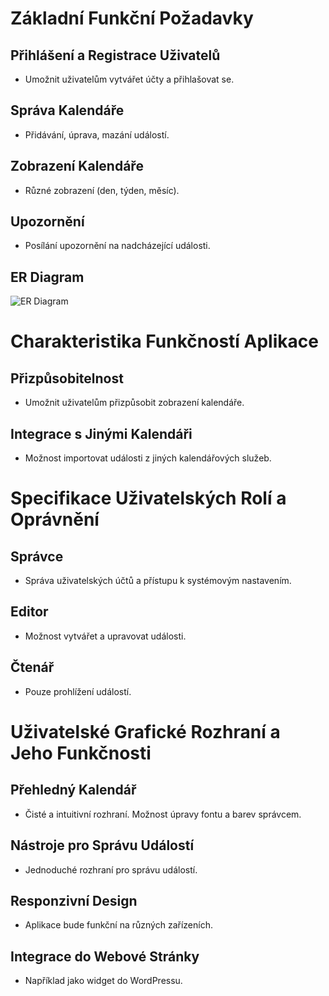 # Základní Funkční Požadavky

## Přihlášení a Registrace Uživatelů
- Umožnit uživatelům vytvářet účty a přihlašovat se.

## Správa Kalendáře
- Přidávání, úprava, mazání událostí.

## Zobrazení Kalendáře
- Různé zobrazení (den, týden, měsíc).

## Upozornění
- Posílání upozornění na nadcházející události.

## ER Diagram
![ER Diagram](/mnt/data/ER_diagram.png)

# Charakteristika Funkčností Aplikace

## Přizpůsobitelnost
- Umožnit uživatelům přizpůsobit zobrazení kalendáře.

## Integrace s Jinými Kalendáři
- Možnost importovat události z jiných kalendářových služeb.

# Specifikace Uživatelských Rolí a Oprávnění

## Správce
- Správa uživatelských účtů a přístupu k systémovým nastavením.

## Editor
- Možnost vytvářet a upravovat události.

## Čtenář
- Pouze prohlížení událostí.

# Uživatelské Grafické Rozhraní a Jeho Funkčnosti

## Přehledný Kalendář
- Čisté a intuitivní rozhraní. Možnost úpravy fontu a barev správcem.

## Nástroje pro Správu Událostí
- Jednoduché rozhraní pro správu událostí.

## Responzivní Design
- Aplikace bude funkční na různých zařízeních.

## Integrace do Webové Stránky
- Například jako widget do WordPressu.
